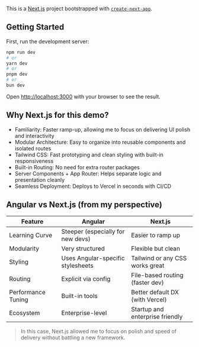 This is a [Next.js](https://nextjs.org) project bootstrapped with [`create-next-app`](https://nextjs.org/docs/app/api-reference/cli/create-next-app).

## Getting Started

First, run the development server:

```bash
npm run dev
# or
yarn dev
# or
pnpm dev
# or
bun dev
```

Open [http://localhost:3000](http://localhost:3000) with your browser to see the result.

## Why Next.js for this demo?

- Familiarity: Faster ramp-up, allowing me to focus on delivering UI polish and interactivity
- Modular Architecture: Easy to organize into reusable components and isolated routes
- Tailwind CSS: Fast prototyping and clean styling with built-in responsiveness
- Built-in Routing: No need for extra router packages
- Server Components + App Router: Helps separate logic and presentation cleanly
- Seamless Deployment: Deploys to Vercel in seconds with CI/CD

## Angular vs Next.js (from my perspective)

| Feature                        | Angular                            | Next.js                           |
|-------------------------------|------------------------------------|------------------------------------|
| Learning Curve                | Steeper (especially for new devs)  | Easier to ramp up                 |
| Modularity                    | Very structured                    | Flexible but clean                 |
| Styling                       | Uses Angular-specific stylesheets | Tailwind or any CSS works great    |
| Routing                       | Explicit via config                | File-based routing (faster dev)   |
| Performance Tuning            | Built-in tools                     | Better default DX (with Vercel)   |
| Ecosystem                     | Enterprise-level                   | Startup and enterprise friendly   |

> In this case, Next.js allowed me to focus on polish and speed of delivery without battling a new framework.
